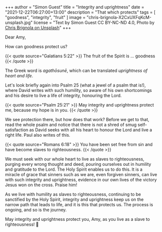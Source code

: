 +++
author = "Simon Guest"
title = "Integrity and uprightness"
date = "2021-12-22T06:27:00+13:00"
description = "That which protects"
tags = [ "goodness", "integrity", "fruit" ]
image = "chris-brignola-X2CxUXFqKcM-unsplash.jpg"
license = "Text by Simon Guest CC BY-NC-ND 4.0, Photo by [Chris Brignola on Unsplash](https://unsplash.com/photos/X2CxUXFqKcM)"
+++

Dear Amy,

How can goodness protect us?

{{< quote source="Galatians 5:22" >}}
The fruit of the Spirit is ... goodness
{{< /quote >}}

The Greek word is _agathōsunē_, which can be translated _uprightness of heart and life_.

Let's look briefly again into Psalm 25 (what a jewel of a psalm that is!), where David writes with such humility, so aware of his own shortcomings and his desire to live a life of integrity, honouring the Lord.

{{< quote source="Psalm 25:21" >}}
May integrity and uprightness protect me, because my hope is in you.
{{< /quote >}}

We see protection there, but how does that work? Before we get to that, read the whole psalm and notice that there is not a shred of smug self-satisfaction as David seeks with all his heart to honour the Lord and live a right life. Paul also writes of this.

{{< quote source="Romans 6:18" >}}
You have been set free from sin and have become slaves to righteousness.
{{< /quote >}}

We must seek with our whole heart to live as slaves to righteousness, purging every wrong thought and deed, pouring ourselves out in humility and gratitude to the Lord. The Holy Spirit enables us to do this. It is a miracle of grace that sinners such as we are, even forgiven sinners, can live with such integrity and uprightness, evidence in our own lives of the victory Jesus won on the cross. Praise him!

As we live with humility as slaves to righteousness, continuing to be sanctified by the Holy Spirit, integrity and uprightness keep us on the narrow path that leads to life, and it is this that protects us. The process is ongoing, and so is the journey.

May integrity and uprightness protect you, Amy, as you live as a slave to righteousness! 🙏
